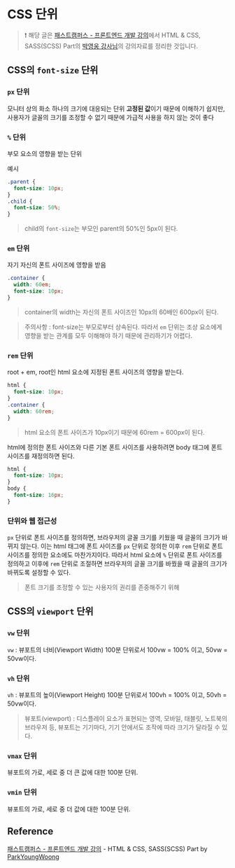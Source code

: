 # CSS 단위

> ❗️ 해당 글은 [패스트캠퍼스 - 프론트엔드 개발 강의](https://www.fastcampus.co.kr/dev_online_react/)에서 HTML & CSS, SASS(SCSS) Part의 [박영웅 강사님](https://github.com/ParkYoungWoong)의 강의자료를 정리한 것입니다. 

## CSS의 `font-size` 단위

### `px` 단위
모니터 상의 화소 하나의 크기에 대응되는 단위
**고정된 값**이기 때문에 이해하기 쉽지만, 사용자가 글꼴의 크기를 조정할 수 없기 때문에 가급적 사용을 하지 않는 것이 좋다

### `%` 단위
부모 요소의 영향을 받는 단위

예시
```css
.parent {
  font-size: 10px;
}
.child {
  font-size: 50%;
}
```
> child의 `font-size`는 부모인 parent의 50%인 5px이 된다.  

### `em` 단위
자기 자신의 폰트 사이즈에 영향을 받음

```css
.container {
  width: 60em;
  font-size: 10px;
}
```
> container의 width는 자신의 폰트 사이즈인 10px의 60배인 600px이 된다. 

> 주의사항 : font-size는 부모로부터 상속된다. 
> 따라서 `em` 단위는 조상 요소에게 영향을 받는 관계를 모두 이해해야 하기 때문에 관리하기가 어렵다.

### `rem` 단위 
root + em, root인 html 요소에 지정된 폰트 사이즈의 영향을 받는다.

```css
html {
  font-size: 10px;
}
.container {
  width: 60rem;
}
```
> html 요소의 폰트 사이즈가 10px이기 때문에 60rem = 600px이 된다. 

html에 정의한 폰트 사이즈와 다른 기본 폰트 사이즈를 사용하려면 body 태그에 폰트 사이즈를 재정의하면 된다.
```css
html {
  font-size: 10px;
}
body {
  font-size: 16px;
}
```

### 단위와 웹 접근성
`px` 단위로 폰트 사이즈를 정의하면, 브라우저의 글꼴 크기를 키웠을 때 글꼴의 크기가 바뀌지 않는다.
이는 html 태그에 폰트 사이즈를 `px` 단위로 정의한 이후 `rem` 단위로 폰트 사이즈를 정의한 요소에도 마찬가지이다.
따라서 html 요소에 `%` 단위로 폰트 사이즈를 정의하고 이후에 `rem` 단위로 조절하면 브라우저의 글꼴 크기를 바꿨을 때 글꼴의 크기가 바뀌도록 설정할 수 있다.

> 폰트 크기를 조정할 수 있는 사용자의 권리를 존중해주기 위해

## CSS의 `viewport` 단위

### `vw` 단위

`vw` : 뷰포트의 너비(Viewport Width)
100분 단위로서 100vw = 100% 이고, 50vw = 50vw이다.

### `vh` 단위

`vh` : 뷰포트의 높이(Viewport Height)
100분 단위로서 100vh = 100% 이고, 50vh = 50vw이다.

> 뷰포트(viewport) : 디스플레이 요소가 표현되는 영역, 모바일, 태블릿, 노트북의 브라우저 등, 뷰포트는 기기마다, 기기 안에서도 조작에 따라 크기가 달라질 수 있다.

### `vmax` 단위

뷰포트의 가로, 세로 중 더 큰 값에 대한 100분 단위.

### `vmin` 단위

뷰포트의 가로, 세로 중 더  값에 대한 100분 단위.

## Reference

[패스트캠퍼스 - 프론트엔드 개발 강의](https://www.fastcampus.co.kr/dev_online_react/) - HTML & CSS, SASS(SCSS) Part by [ParkYoungWoong](https://github.com/ParkYoungWoong)
